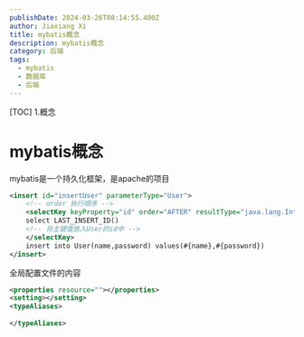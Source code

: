 ```yaml
---
publishDate: 2024-03-26T08:14:55.400Z
author: Jiaxiang Xi
title: mybatis概念
description: mybatis概念
category: 后端
tags:
  - mybatis
  - 数据库
  - 后端
---
```


[TOC]
1.概念

# mybatis概念
mybatis是一个持久化框架，是apache的项目

```xml
<insert id="insertUser" parameterType="User">
	<!-- order 执行顺序 -->
	<selectKey keyProperty="id" order="AFTER" resultType="java.lang.Integer">
    select LAST_INSERT_ID()
    <!-- 将主键值放入User的id中 -->
    </selectKey>
	insert into User(name,password) values(#{name},#{password}) 
</insert>
```

全局配置文件的内容

```xml
<properties resource=""></properties>
<setting></setting>
<typeAliases>
	
</typeAliases>
```
